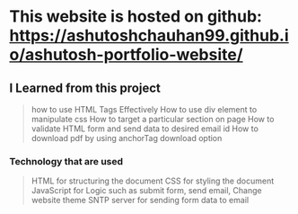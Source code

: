 # This website is hosted on github: https://ashutoshchauhan99.github.io/ashutosh-portfolio-website/

## I Learned from this project
> how to use HTML Tags Effectively
> How to use div element to manipulate css
> How to target a particular section on page
> How to validate HTML form and send data to desired email id
> How to download pdf by using anchorTag download option

### Technology that are used
> HTML for structuring the document
> CSS for styling the document
> JavaScript for Logic such as submit form, send email, Change website theme
> SNTP server for sending form data to email
